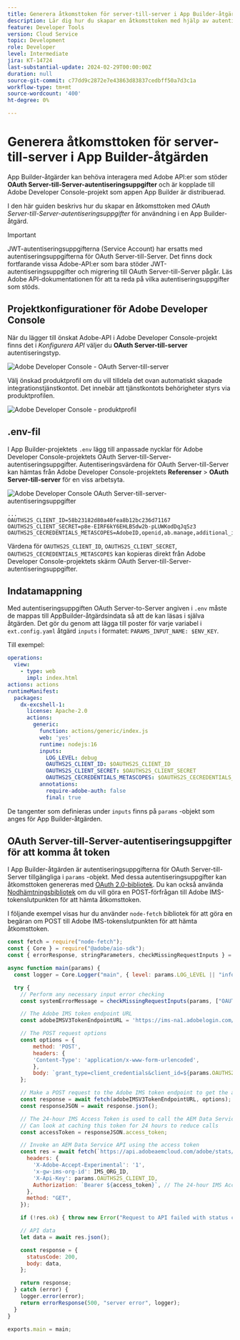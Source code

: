 ```yaml
---
title: Generera åtkomsttoken för server-till-server i App Builder-åtgärden
description: Lär dig hur du skapar en åtkomsttoken med hjälp av autentiseringsuppgifter för OAuth Server-till-Server som kan användas i en App Builder-åtgärd.
feature: Developer Tools
version: Cloud Service
topic: Development
role: Developer
level: Intermediate
jira: KT-14724
last-substantial-update: 2024-02-29T00:00:00Z
duration: null
source-git-commit: c77dd9c2872e7e43863d83837cedbff50a7d3c1a
workflow-type: tm+mt
source-wordcount: '400'
ht-degree: 0%

---
```


# Generera åtkomsttoken för server-till-server i App Builder-åtgärden

App Builder-åtgärder kan behöva interagera med Adobe API:er som stöder **OAuth Server-till-Server-autentiseringsuppgifter** och är kopplade till Adobe Developer Console-projekt som appen App Builder är distribuerad.

I den här guiden beskrivs hur du skapar en åtkomsttoken med _OAuth Server-till-Server-autentiseringsuppgifter_ för användning i en App Builder-åtgärd.

>[!IMPORTANT]
>
> JWT-autentiseringsuppgifterna (Service Account) har ersatts med autentiseringsuppgifterna för OAuth Server-till-Server. Det finns dock fortfarande vissa Adobe-API:er som bara stöder JWT-autentiseringsuppgifter och migrering till OAuth Server-till-Server pågår. Läs Adobe API-dokumentationen för att ta reda på vilka autentiseringsuppgifter som stöds.

## Projektkonfigurationer för Adobe Developer Console

När du lägger till önskat Adobe-API i Adobe Developer Console-projekt finns det i _Konfigurera API_ väljer du **OAuth Server-till-server** autentiseringstyp.

![Adobe Developer Console - OAuth Server-till-server](./assets/s2s-auth/oauth-server-to-server.png)

Välj önskad produktprofil om du vill tilldela det ovan automatiskt skapade integrationstjänstkontot. Det innebär att tjänstkontots behörigheter styrs via produktprofilen.

![Adobe Developer Console - produktprofil](./assets/s2s-auth/select-product-profile.png)

## .env-fil

I App Builder-projektets `.env` lägg till anpassade nycklar för Adobe Developer Console-projektets OAuth Server-till-Server-autentiseringsuppgifter. Autentiseringsvärdena för OAuth Server-till-Server kan hämtas från Adobe Developer Console-projektets __Referenser__ > __OAuth Server-till-server__ för en viss arbetsyta.

![Adobe Developer Console OAuth Server-till-server-autentiseringsuppgifter](./assets/s2s-auth/oauth-server-to-server-credentials.png)

```
...
OAUTHS2S_CLIENT_ID=58b23182d80a40fea8b12bc236d71167
OAUTHS2S_CLIENT_SECRET=p8e-EIRF6kY6EHLBSdw2b-pLUWKodDqJqSz3
OAUTHS2S_CECREDENTIALS_METASCOPES=AdobeID,openid,ab.manage,additional_info.projectedProductContext,read_organizations,read_profile,account_cluster.read
```

Värdena för `OAUTHS2S_CLIENT_ID`, `OAUTHS2S_CLIENT_SECRET`, `OAUTHS2S_CECREDENTIALS_METASCOPES` kan kopieras direkt från Adobe Developer Console-projektets skärm OAuth Server-till-Server-autentiseringsuppgifter.

## Indatamappning

Med autentiseringsuppgiften OAuth Server-to-Server angiven i `.env` måste de mappas till AppBuilder-åtgärdsindata så att de kan läsas i själva åtgärden. Det gör du genom att lägga till poster för varje variabel i `ext.config.yaml` åtgärd `inputs` i formatet: `PARAMS_INPUT_NAME: $ENV_KEY`.

Till exempel:

```yaml
operations:
  view:
    - type: web
      impl: index.html
actions: actions
runtimeManifest:
  packages:
    dx-excshell-1:
      license: Apache-2.0
      actions:
        generic:
          function: actions/generic/index.js
          web: 'yes'
          runtime: nodejs:16
          inputs:
            LOG_LEVEL: debug
            OAUTHS2S_CLIENT_ID: $OAUTHS2S_CLIENT_ID
            OAUTHS2S_CLIENT_SECRET: $OAUTHS2S_CLIENT_SECRET
            OAUTHS2S_CECREDENTIALS_METASCOPES: $OAUTHS2S_CECREDENTIALS_METASCOPES
          annotations:
            require-adobe-auth: false
            final: true
```

De tangenter som definieras under `inputs` finns på `params` -objekt som anges för App Builder-åtgärden.

## OAuth Server-till-Server-autentiseringsuppgifter för att komma åt token

I App Builder-åtgärden är autentiseringsuppgifterna för OAuth Server-till-Server tillgängliga i `params` -objekt. Med dessa autentiseringsuppgifter kan åtkomsttoken genereras med [OAuth 2.0-bibliotek](https://oauth.net/code/). Du kan också använda [Nodhämtningsbibliotek](https://www.npmjs.com/package/node-fetch) om du vill göra en POST-förfrågan till Adobe IMS-tokenslutpunkten för att hämta åtkomsttoken.

I följande exempel visas hur du använder `node-fetch` bibliotek för att göra en begäran om POST till Adobe IMS-tokenslutpunkten för att hämta åtkomsttoken.

```javascript
const fetch = require("node-fetch");
const { Core } = require("@adobe/aio-sdk");
const { errorResponse, stringParameters, checkMissingRequestInputs } = require("../utils");

async function main(params) {
  const logger = Core.Logger("main", { level: params.LOG_LEVEL || "info" });

  try {
    // Perform any necessary input error checking
    const systemErrorMessage = checkMissingRequestInputs(params, ["OAUTHS2S_CLIENT_ID", "OAUTHS2S_CLIENT_SECRET", "OAUTHS2S_CECREDENTIALS_METASCOPES"], []);

    // The Adobe IMS token endpoint URL
    const adobeIMSV3TokenEndpointURL = 'https://ims-na1.adobelogin.com/ims/token/v3';

    // The POST request options
    const options = {
        method: 'POST',
        headers: {
        'Content-Type': 'application/x-www-form-urlencoded',
        },
        body: `grant_type=client_credentials&client_id=${params.OAUTHS2S_CLIENT_ID}&client_secret=${params.OAUTHS2S_CLIENT_SECRET}&scope=${params.OAUTHS2S_CECREDENTIALS_METASCOPES}`,
    };

    // Make a POST request to the Adobe IMS token endpoint to get the access token
    const response = await fetch(adobeIMSV3TokenEndpointURL, options);
    const responseJSON = await response.json();

    // The 24-hour IMS Access Token is used to call the AEM Data Service API
    // Can look at caching this token for 24 hours to reduce calls
    const accessToken = responseJSON.access_token;

    // Invoke an AEM Data Service API using the access token
    const res = await fetch(`https://api.adobeaemcloud.com/adobe/stats/statistics/contentRequestsQuota?imsOrgId=${IMS_ORG_ID}&current=true`, {
      headers: {
        'X-Adobe-Accept-Experimental': '1',
        'x-gw-ims-org-id': IMS_ORG_ID,
        'X-Api-Key': params.OAUTHS2S_CLIENT_ID,
        Authorization: `Bearer ${access_token}`, // The 24-hour IMS Access Token
      },
      method: "GET",
    });

    if (!res.ok) { throw new Error("Request to API failed with status code " + res.status);}

    // API data
    let data = await res.json();

    const response = {
      statusCode: 200,
      body: data,
    };

    return response;
  } catch (error) {
    logger.error(error);
    return errorResponse(500, "server error", logger);
  }
}

exports.main = main;
```
